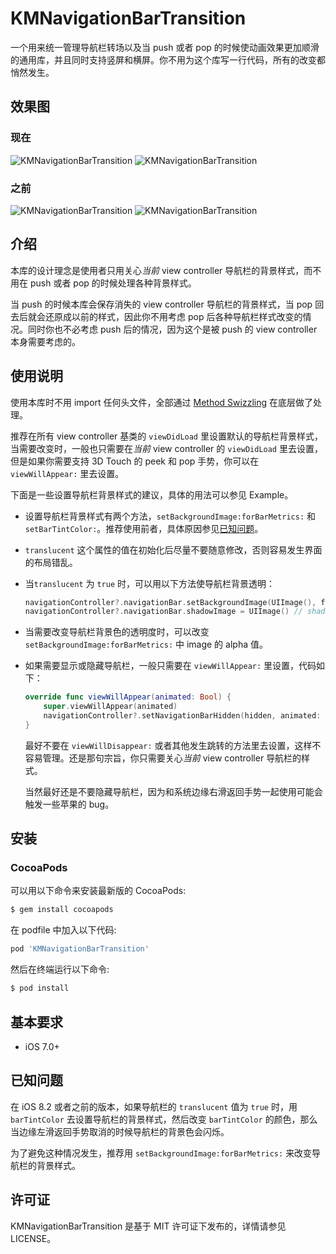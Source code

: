 KMNavigationBarTransition
============

一个用来统一管理导航栏转场以及当 push 或者 pop 的时候使动画效果更加顺滑的通用库，并且同时支持竖屏和横屏。你不用为这个库写一行代码，所有的改变都悄然发生。

## 效果图

### 现在

![KMNavigationBarTransition](https://raw.githubusercontent.com/MoZhouqi/KMNavigationBarTransition/master/Screenshots/Now1.gif)
![KMNavigationBarTransition](https://raw.githubusercontent.com/MoZhouqi/KMNavigationBarTransition/master/Screenshots/Now2.gif)

### 之前

![KMNavigationBarTransition](https://raw.githubusercontent.com/MoZhouqi/KMNavigationBarTransition/master/Screenshots/Before1.gif)
![KMNavigationBarTransition](https://raw.githubusercontent.com/MoZhouqi/KMNavigationBarTransition/master/Screenshots/Before2.gif)

## 介绍

本库的设计理念是使用者只用关心*当前* view controller 导航栏的背景样式，而不用在 push 或者 pop 的时候处理各种背景样式。

当 push 的时候本库会保存消失的 view controller 导航栏的背景样式，当 pop 回去后就会还原成以前的样式，因此你不用考虑 pop 后各种导航栏样式改变的情况。同时你也不必考虑 push 后的情况，因为这个是被 push 的 view controller 本身需要考虑的。

## 使用说明

使用本库时不用 import 任何头文件，全部通过 [Method Swizzling](http://nshipster.com/method-swizzling/) 在底层做了处理。

推荐在所有 view controller 基类的 `viewDidLoad` 里设置默认的导航栏背景样式，当需要改变时，一般也只需要在*当前* view controller 的 `viewDidLoad` 里去设置，但是如果你需要支持 3D Touch 的 peek 和 pop 手势，你可以在 `viewWillAppear:` 里去设置。

下面是一些设置导航栏背景样式的建议，具体的用法可以参见 Example。

- 设置导航栏背景样式有两个方法，`setBackgroundImage:forBarMetrics:` 和 `setBarTintColor:`。推荐使用前者，具体原因参见[已知问题](#已知问题)。

- `translucent` 这个属性的值在初始化后尽量不要随意修改，否则容易发生界面的布局错乱。

- 当`translucent` 为 `true` 时，可以用以下方法使导航栏背景透明：

  ```swift
  navigationController?.navigationBar.setBackgroundImage(UIImage(), forBarMetrics: .Default)
  navigationController?.navigationBar.shadowImage = UIImage() // shadowImage 就是那根 1px 的细线
  ```

- 当需要改变导航栏背景色的透明度时，可以改变 `setBackgroundImage:forBarMetrics:` 中 image 的 alpha 值。

- 如果需要显示或隐藏导航栏，一般只需要在 `viewWillAppear:` 里设置，代码如下：

  ```swift
  override func viewWillAppear(animated: Bool) {
      super.viewWillAppear(animated)
      navigationController?.setNavigationBarHidden(hidden, animated: animated)
  }
  ```

  最好不要在 `viewWillDisappear:` 或者其他发生跳转的方法里去设置，这样不容易管理。还是那句宗旨，你只需要关心*当前* view controller 导航栏的样式。

  当然最好还是不要隐藏导航栏，因为和系统边缘右滑返回手势一起使用可能会触发一些苹果的 bug。

## 安装

### CocoaPods

可以用以下命令来安装最新版的 CocoaPods:

```bash
$ gem install cocoapods
```

在 podfile 中加入以下代码:

```ruby
pod 'KMNavigationBarTransition'
```

然后在终端运行以下命令:

```bash
$ pod install
```

## 基本要求

- iOS 7.0+

## 已知问题

在 iOS 8.2 或者之前的版本，如果导航栏的 `translucent` 值为 `true` 时，用 `barTintColor` 去设置导航栏的背景样式，然后改变 `barTintColor` 的颜色，那么当边缘左滑返回手势取消的时候导航栏的背景色会闪烁。

为了避免这种情况发生，推荐用 `setBackgroundImage:forBarMetrics:` 来改变导航栏的背景样式。

## 许可证

KMNavigationBarTransition 是基于 MIT 许可证下发布的，详情请参见 LICENSE。